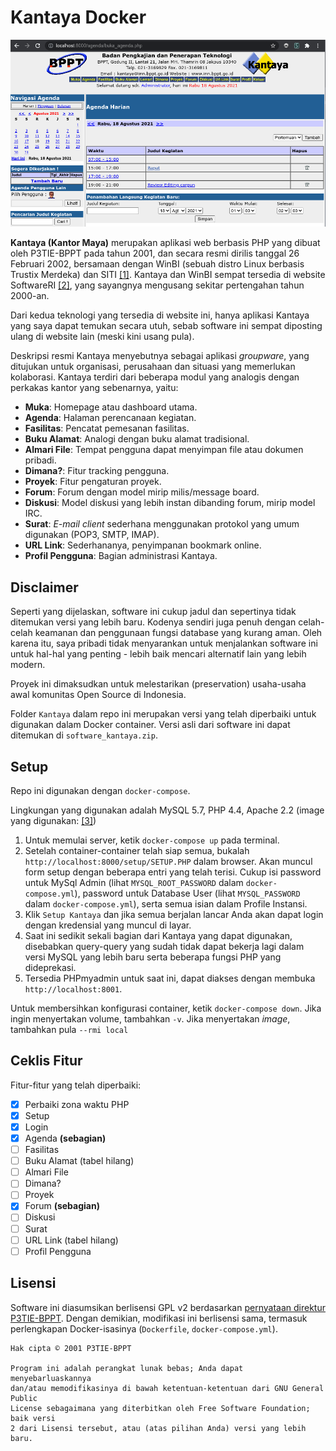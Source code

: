 # Kantaya Docker

![](doc/screenshot.png)

**Kantaya (Kantor Maya)** merupakan aplikasi web berbasis PHP yang dibuat oleh P3TIE-BPPT pada tahun 2001, dan secara resmi dirilis tanggal 26 Februari 2002, bersamaan dengan WinBI (sebuah distro Linux berbasis Trustix Merdeka) dan SITI [[1]](http://web.archive.org/web/20020328092129/http://www.inn.bppt.go.id:80/). Kantaya dan WinBI sempat tersedia di website SoftwareRI [[2]](http://web.archive.org/web/20051201065926/http://www.software-ri.or.id/), yang sayangnya mengusang sekitar pertengahan tahun 2000-an.

Dari kedua teknologi yang tersedia di website ini, hanya aplikasi Kantaya yang saya dapat temukan secara utuh, sebab software ini sempat diposting ulang di website lain (meski kini usang pula).

Deskripsi resmi Kantaya menyebutnya sebagai aplikasi *groupware*, yang ditujukan untuk organisasi, perusahaan dan situasi yang memerlukan kolaborasi. Kantaya terdiri dari beberapa modul yang analogis dengan perkakas kantor yang sebenarnya, yaitu:

- **Muka**: Homepage atau dashboard utama.
- **Agenda**: Halaman perencanaan kegiatan.
- **Fasilitas**: Pencatat pemesanan fasilitas.
- **Buku Alamat**: Analogi dengan buku alamat tradisional.
- **Almari File**: Tempat pengguna dapat menyimpan file atau dokumen pribadi.
- **Dimana?**: Fitur tracking pengguna.
- **Proyek**: Fitur pengaturan proyek.
- **Forum**: Forum dengan model mirip milis/message board.
- **Diskusi**: Model diskusi yang lebih instan dibanding forum, mirip model IRC.
- **Surat**: *E-mail client* sederhana menggunakan protokol yang umum digunakan (POP3, SMTP, IMAP).
- **URL Link**: Sederhananya, penyimpanan bookmark online.
- **Profil Pengguna**: Bagian administrasi Kantaya.

## Disclaimer

Seperti yang dijelaskan, software ini cukup jadul dan sepertinya tidak ditemukan versi yang lebih baru. Kodenya sendiri juga penuh dengan celah-celah keamanan dan penggunaan fungsi database yang kurang aman. Oleh karena itu, saya pribadi tidak menyarankan untuk menjalankan software ini untuk hal-hal yang penting - lebih baik mencari alternatif lain yang lebih modern.

Proyek ini dimaksudkan untuk melestarikan (preservation) usaha-usaha awal komunitas Open Source di Indonesia.

Folder `Kantaya` dalam repo ini merupakan versi yang telah diperbaiki untuk digunakan dalam Docker container. Versi asli dari software ini dapat ditemukan di `software_kantaya.zip`.

## Setup

Repo ini digunakan dengan `docker-compose`.

Lingkungan yang digunakan adalah MySQL 5.7, PHP 4.4, Apache 2.2 (image yang digunakan: [[3]](https://hub.docker.com/r/nouphet/docker-php4/))

1. Untuk memulai server, ketik `docker-compose up` pada terminal.
2. Setelah container-container telah siap semua, bukalah `http://localhost:8000/setup/SETUP.PHP` dalam browser. Akan muncul form setup dengan beberapa entri yang telah terisi. Cukup isi password untuk MySql Admin (lihat `MYSQL_ROOT_PASSWORD` dalam `docker-compose.yml`), password untuk Database User (lihat `MYSQL_PASSWORD` dalam `docker-compose.yml`), serta semua isian dalam Profile Instansi.
3. Klik `Setup Kantaya` dan jika semua berjalan lancar Anda akan dapat login dengan kredensial yang muncul di layar.
4. Saat ini sedikit sekali bagian dari Kantaya yang dapat digunakan, disebabkan query-query yang sudah tidak dapat bekerja lagi dalam versi MySQL yang lebih baru serta beberapa fungsi PHP yang dideprekasi.
5. Tersedia PHPmyadmin untuk saat ini, dapat diakses dengan membuka `http://localhost:8001`.

Untuk membersihkan konfigurasi container, ketik `docker-compose down`. Jika ingin menyertakan volume, tambahkan `-v`. Jika menyertakan *image*, tambahkan pula `--rmi local`

## Ceklis Fitur
Fitur-fitur yang telah diperbaiki:

- [x] Perbaiki zona waktu PHP
- [x] Setup
- [x] Login
- [x] Agenda **(sebagian)**
- [ ] Fasilitas
- [ ] Buku Alamat (tabel hilang)
- [ ] Almari File
- [ ] Dimana?
- [ ] Proyek
- [x] Forum **(sebagian)**
- [ ] Diskusi
- [ ] Surat
- [ ] URL Link (tabel hilang)
- [ ] Profil Pengguna

## Lisensi

Software ini diasumsikan berlisensi GPL v2 berdasarkan [pernyataan direktur P3TIE-BPPT](https://www.mail-archive.com/asosiasi-warnet@yahoogroups.com/msg13182.html). Dengan demikian, modifikasi ini berlisensi sama, termasuk perlengkapan Docker-isasinya (`Dockerfile`, `docker-compose.yml`).

```
Hak cipta © 2001 P3TIE-BPPT

Program ini adalah perangkat lunak bebas; Anda dapat menyebarluaskannya
dan/atau memodifikasinya di bawah ketentuan-ketentuan dari GNU General Public
License sebagaimana yang diterbitkan oleh Free Software Foundation; baik versi
2 dari Lisensi tersebut, atau (atas pilihan Anda) versi yang lebih baru.
```
